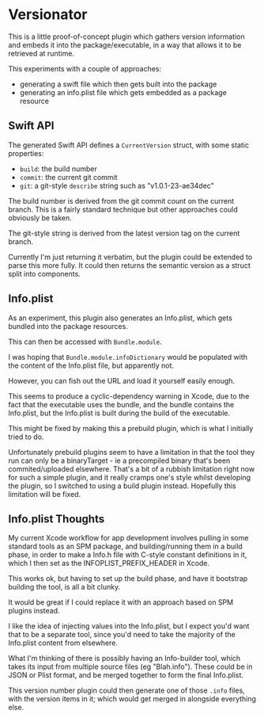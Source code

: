 # Versionator

This is a little proof-of-concept plugin which gathers version information and embeds it into the package/executable, in a way that allows it to be retrieved at runtime.

This experiments with a couple of approaches:

- generating a swift file which then gets built into the package
- generating an info.plist file which gets embedded as a package resource


## Swift API

The generated Swift API defines a `CurrentVersion` struct, with some static properties:

- `build`: the build number
- `commit`: the current git commit
- `git`: a git-style `describe` string such as "v1.0.1-23-ae34dec"

The build number is derived from the git commit count on the current branch. This is a fairly standard technique but other approaches could obviously be taken.

The git-style string is derived from the latest version tag on the current branch. 

Currently I'm just returning it verbatim, but the plugin could be extended to parse this more fully. It could then returns the semantic version as a struct split into components.


## Info.plist

As an experiment, this plugin also generates an Info.plist, which gets bundled into the package resources.

This can then be accessed with `Bundle.module`.

I was hoping that `Bundle.module.infoDictionary` would be populated with the content of the Info.plist file, but apparently not.

However, you can fish out the URL and load it yourself easily enough.

This seems to produce a cyclic-dependency warning in Xcode, due to the fact that the executable uses the bundle, and the bundle contains the Info.plist, but the Info.plist is built during the build of the executable.

This might be fixed by making this a prebuild plugin, which is what I initially tried to do.

Unfortunately prebuild plugins seem to have a limitation in that the tool they run can only be a binaryTarget - ie a precompiled binary that's been commited/uploaded elsewhere. That's a bit of a rubbish limitation right now for such a simple plugin, and it really cramps one's style whilst developing the plugin, so I switched to using a build plugin instead. Hopefully this limitation will be fixed.   

## Info.plist Thoughts

My current Xcode workflow for app development involves pulling in some standard tools as an SPM package, and building/running them in a build phase, in order to make a Info.h file with C-style constant definitions in it, which I then set as the INFOPLIST_PREFIX_HEADER in Xcode.
 
This works ok, but having to set up the build phase, and have it bootstrap building the tool, is all a bit clunky.

It would be great if I could replace it with an approach based on SPM plugins instead.

I like the idea of injecting values into the Info.plist, but I expect you'd want that to be a separate tool, since you'd need to take the majority of the Info.plist content from elsewhere.

What I'm thinking of there is possibly having an Info-builder tool, which takes its input from multiple source files (eg "Blah.info"). These could be in JSON or Plist format, and be merged together to form the final Info.plist.

This version number plugin could then generate one of those `.info` files, with the version items in it; which would get merged in alongside everything else.
 
